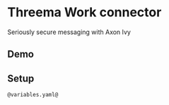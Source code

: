 # Threema Work connector

Seriously secure messaging with Axon Ivy

## Demo



## Setup


```
@variables.yaml@
```
